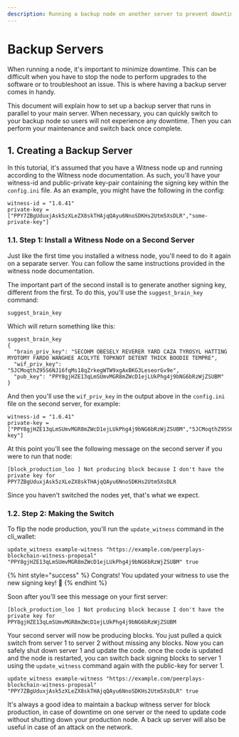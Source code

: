 ```yaml
---
description: Running a backup node on another server to prevent downtime
---
```


# Backup Servers

When running a node, it's important to minimize downtime. This can be difficult when you have to stop the node to perform upgrades to the software or to troubleshoot an issue. This is where having a backup server comes in handy.

This document will explain how to set up a backup server that runs in parallel to your main server. When necessary, you can quickly switch to your backup node so users will not experience any downtime. Then you can perform your maintenance and switch back once complete.

## 1. Creating a Backup Server

In this tutorial, it's assumed that you have a Witness node up and running according to the Witness node documentation. As such, you'll have your witness-id and public-private key-pair containing the signing key within the `config.ini` file. As an example, you might have the following in the config:

```
witness-id = "1.6.41"
private-key = ["PPY7ZBgUduxjAsk5zXLeZX8skTHAjqQAyu6NnoSDKHs2Utm5XsDLR","some-private-key"]
```

### 1.1. Step 1: Install a Witness Node on a Second Server

Just like the first time you installed a witness node, you'll need to do it again on a separate server. You can follow the same instructions provided in the witness node documentation.

The important part of the second install is to generate another signing key, different from the first. To do this, you'll use the `suggest_brain_key` command:

```
suggest_brain_key
```

Which will return something like this:

```
suggest_brain_key
{
  "brain_priv_key": "SECOHM OBESELY REVERER YARD CAZA TYROSYL HATTING MYOTOMY FARDO WANGHEE ACOLYTE TOPKNOT DETENT THICK BOODIE TEMPRE",
  "wif_priv_key": "5JCMoqthZ95S6NJ16fqMs18qZrkegWTW9xgAxBKG3LeseorGv9e",
  "pub_key": "PPY8gjHZE13qLmSUmvMGR8mZWcD1ejLUkPhg4j9bNG6bRzWjZSUBM"
}
```

And then you'll use the `wif_priv_key` in the output above in the `config.ini` file on the second server, for example:

```
witness-id = "1.6.41"
private-key = ["PPY8gjHZE13qLmSUmvMGR8mZWcD1ejLUkPhg4j9bNG6bRzWjZSUBM","5JCMoqthZ95S6NJ16fqMs18qZrkegWTW9xgAxBKG3LeseorGv9e-key"]
```

At this point you'll see the following message on the second server if you were to run that node:

```
[block_production_loo ] Not producing block because I don't have the private key for 
PPY7ZBgUduxjAsk5zXLeZX8skTHAjqQAyu6NnoSDKHs2Utm5XsDLR
```

Since you haven't switched the nodes yet, that's what we expect.

### 1.2. Step 2: Making the Switch

To flip the node production, you'll run the `update_witness` command in the cli\_wallet:

```
update_witness example-witness "https://example.com/peerplays-blockchain-witness-proposal" "PPY8gjHZE13qLmSUmvMGR8mZWcD1ejLUkPhg4j9bNG6bRzWjZSUBM" true
```

{% hint style="success" %}
Congrats! You updated your witness to use the new signing key! :tada:&#x20;
{% endhint %}

Soon after you'll see this message on your first server:

```
[block_production_loo ] Not producing block because I don't have the private key for 
PPY8gjHZE13qLmSUmvMGR8mZWcD1ejLUkPhg4j9bNG6bRzWjZSUBM
```

Your second server will now be producing blocks. You just pulled a quick switch from server 1 to server 2 without missing any blocks. Now you can safely shut down server 1 and update the code. once the code is updated and the node is restarted, you can switch back signing blocks to server 1 using the `update_witness` command again with the public-key for server 1.

```
update_witness example-witness "https://example.com/peerplays-blockchain-witness-proposal" "PPY7ZBgUduxjAsk5zXLeZX8skTHAjqQAyu6NnoSDKHs2Utm5XsDLR" true
```

It's always a good idea to maintain a backup witness server for block production, in case of downtime on one server or the need to update code without shutting down your production node. A back up server will also be useful in case of an attack on the network.
